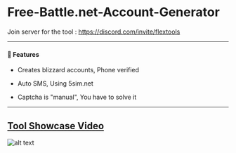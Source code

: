#  Free-Battle.net-Account-Generator


Join server for the tool : https://discord.com/invite/flextools
  
---  

<h4>📕 Features</h4>
<!-- BLOG-POST-LIST:START -->

-  Creates blizzard accounts, Phone verified

-  Auto SMS, Using 5sim.net

-  Captcha is "manual", You have to solve it
   
---
  
 
## [Tool Showcase Video](https://youtu.be/2DLKa0orQwU)   
 
![alt text](https://cdn.discordapp.com/attachments/899366202806251581/987868418386563152/unknown.png)  

  
  
